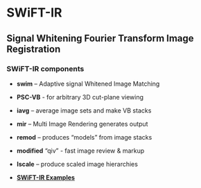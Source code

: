 # SWiFT-IR

## Signal Whitening Fourier Transform Image Registration

### SWiFT-IR components

* **swim** – Adaptive signal Whitened Image Matching
* **PSC-VB** - for arbitrary 3D cut-plane viewing
* **iavg** – average image sets and make VB stacks
* **mir** – Multi Image Rendering generates output
* **remod** – produces “models” from image stacks
* **modified** “qiv” - fast image review & markup
* **Iscale** – produce scaled image hierarchies


* **[SWiFT-IR Examples](docs/examples)**

